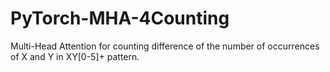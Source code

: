 # PyTorch-MHA-4Counting
Multi-Head Attention for counting difference of the number of occurrences of X and Y in XY[0-5]+ pattern.

